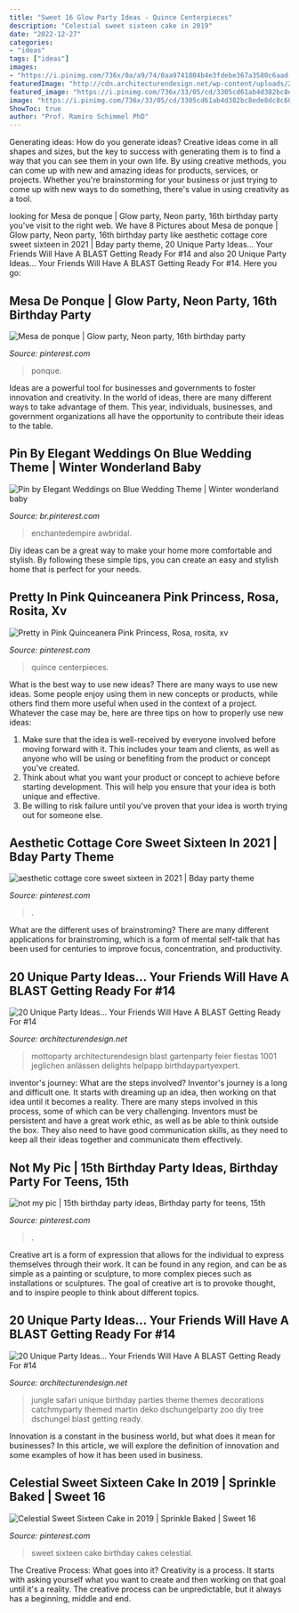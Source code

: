 ```yaml
---
title: "Sweet 16 Glow Party Ideas - Quince Centerpieces"
description: "Celestial sweet sixteen cake in 2019"
date: "2022-12-27"
categories:
- "ideas"
tags: ["ideas"]
images:
- "https://i.pinimg.com/736x/0a/a9/74/0aa9741804b4e3fdebe367a3580c6aad--neon-party.jpg"
featuredImage: "http://cdn.architecturendesign.net/wp-content/uploads/2016/05/AD-Unique-Party-Themes-04.jpg"
featured_image: "https://i.pinimg.com/736x/33/05/cd/3305cd61ab4d382bc8ede8dc8c607cc4.jpg"
image: "https://i.pinimg.com/736x/33/05/cd/3305cd61ab4d382bc8ede8dc8c607cc4.jpg"
ShowToc: true
author: "Prof. Ramiro Schimmel PhD"
---
```



Generating ideas: How do you generate ideas?
Creative ideas come in all shapes and sizes, but the key to success with generating them is to find a way that you can see them in your own life. By using creative methods, you can come up with new and amazing ideas for products, services, or projects. Whether you're brainstorming for your business or just trying to come up with new ways to do something, there's value in using creativity as a tool.

	

		
looking for Mesa de ponque | Glow party, Neon party, 16th birthday party you've visit to the right web. We have 8 Pictures about Mesa de ponque | Glow party, Neon party, 16th birthday party like aesthetic cottage core sweet sixteen in 2021 | Bday party theme, 20 Unique Party Ideas… Your Friends Will Have A BLAST Getting Ready For #14 and also 20 Unique Party Ideas… Your Friends Will Have A BLAST Getting Ready For #14. Here you go:
		
    
## Mesa De Ponque | Glow Party, Neon Party, 16th Birthday Party

<img loading=lazy src="https://i.pinimg.com/736x/0a/a9/74/0aa9741804b4e3fdebe367a3580c6aad--neon-party.jpg" onerror="this.onerror=null;this.src='https://tse4.mm.bing.net/th?id=OIP.GyJTyYwhKhBQnTG4xUb37wHaJ3&amp;pid=15.1';" alt="Mesa de ponque | Glow party, Neon party, 16th birthday party">

_Source: pinterest.com_

>ponque. 

	

Ideas are a powerful tool for businesses and governments to foster innovation and creativity. In the world of ideas, there are many different ways to take advantage of them. This year, individuals, businesses, and government organizations all have the opportunity to contribute their ideas to the table.

    
## Pin By Elegant Weddings On Blue Wedding Theme | Winter Wonderland Baby

<img loading=lazy src="https://i.pinimg.com/736x/88/44/bc/8844bc304fd454d4c637599137e2ff67.jpg" onerror="this.onerror=null;this.src='https://tse4.mm.bing.net/th?id=OIP.CuCgLdd7jI4l5mzeshg_uwAAAA&amp;pid=15.1';" alt="Pin by Elegant Weddings on Blue Wedding Theme | Winter wonderland baby">

_Source: br.pinterest.com_

>enchantedempire awbridal. 

	

Diy ideas can be a great way to make your home more comfortable and stylish. By following these simple tips, you can create an easy and stylish home that is perfect for your needs.

    
## Pretty In Pink Quinceanera Pink Princess, Rosa, Rosita, Xv

<img loading=lazy src="https://i.pinimg.com/736x/33/05/cd/3305cd61ab4d382bc8ede8dc8c607cc4.jpg" onerror="this.onerror=null;this.src='https://tse1.mm.bing.net/th?id=OIP.raxWNvVY0fMfzgYFOAt9QQHaLH&amp;pid=15.1';" alt="Pretty in Pink Quinceanera Pink Princess, Rosa, rosita, xv">

_Source: pinterest.com_

>quince centerpieces. 

	

What is the best way to use new ideas?
There are many ways to use new ideas. Some people enjoy using them in new concepts or products, while others find them more useful when used in the context of a project. Whatever the case may be, here are three tips on how to properly use new ideas:
1. Make sure that the idea is well-received by everyone involved before moving forward with it. This includes your team and clients, as well as anyone who will be using or benefiting from the product or concept you've created.
2. Think about what you want your product or concept to achieve before starting development. This will help you ensure that your idea is both unique and effective.
3. Be willing to risk failure until you've proven that your idea is worth trying out for someone else.

    
## Aesthetic Cottage Core Sweet Sixteen In 2021 | Bday Party Theme

<img loading=lazy src="https://i.pinimg.com/736x/9a/11/05/9a1105b9c568c2daf9c49c8b7c2d66fe.jpg" onerror="this.onerror=null;this.src='https://tse3.mm.bing.net/th?id=OIP.gNHsWDZMnHsMj5pWhSz1MgHaLH&amp;pid=15.1';" alt="aesthetic cottage core sweet sixteen in 2021 | Bday party theme">

_Source: pinterest.com_

>. 

	

What are the different uses of brainstroming?
There are many different applications for brainstroming, which is a form of mental self-talk that has been used for centuries to improve focus, concentration, and productivity.

    
## 20 Unique Party Ideas… Your Friends Will Have A BLAST Getting Ready For #14

<img loading=lazy src="https://cdn.architecturendesign.net/wp-content/uploads/2016/05/AD-Unique-Party-Themes-02.jpg" onerror="this.onerror=null;this.src='https://tse3.mm.bing.net/th?id=OIP.PUaSgNIJ02lezm1Uzc7rogHaUJ&amp;pid=15.1';" alt="20 Unique Party Ideas… Your Friends Will Have A BLAST Getting Ready For #14">

_Source: architecturendesign.net_

>mottoparty architecturendesign blast gartenparty feier fiestas 1001 jeglichen anlässen delights helpapp birthdaypartyexpert. 

	

inventor's journey: What are the steps involved?
Inventor's journey is a long and difficult one. It starts with dreaming up an idea, then working on that idea until it becomes a reality. There are many steps involved in this process, some of which can be very challenging. Inventors must be persistent and have a great work ethic, as well as be able to think outside the box. They also need to have good communication skills, as they need to keep all their ideas together and communicate them effectively.

    
## Not My Pic | 15th Birthday Party Ideas, Birthday Party For Teens, 15th

<img loading=lazy src="https://i.pinimg.com/736x/51/f7/07/51f70702f41df87f58835301c15a6417.jpg" onerror="this.onerror=null;this.src='https://tse3.mm.bing.net/th?id=OIP.vczts_INctCF47IXR01vWQHaNw&amp;pid=15.1';" alt="not my pic | 15th birthday party ideas, Birthday party for teens, 15th">

_Source: pinterest.com_

>. 

	

Creative art is a form of expression that allows for the individual to express themselves through their work. It can be found in any region, and can be as simple as a painting or sculpture, to more complex pieces such as installations or sculptures. The goal of creative art is to provoke thought, and to inspire people to think about different topics.

    
## 20 Unique Party Ideas… Your Friends Will Have A BLAST Getting Ready For #14

<img loading=lazy src="http://cdn.architecturendesign.net/wp-content/uploads/2016/05/AD-Unique-Party-Themes-04.jpg" onerror="this.onerror=null;this.src='https://tse1.mm.bing.net/th?id=OIP.mjJizlYaB36qZCkNaMApDwHaQ1&amp;pid=15.1';" alt="20 Unique Party Ideas… Your Friends Will Have A BLAST Getting Ready For #14">

_Source: architecturendesign.net_

>jungle safari unique birthday parties theme themes decorations catchmyparty themed martin deko dschungelparty zoo diy tree dschungel blast getting ready. 

	

Innovation is a constant in the business world, but what does it mean for businesses? In this article, we will explore the definition of innovation and some examples of how it has been used in business.

    
## Celestial Sweet Sixteen Cake In 2019 | Sprinkle Baked | Sweet 16

<img loading=lazy src="https://i.pinimg.com/736x/55/73/41/5573419fd1b15a89959fd26bad38e0c0--sweet--gift-ideas-sweet-sixteen-ideas.jpg?b=t" onerror="this.onerror=null;this.src='https://tse1.mm.bing.net/th?id=OIP.eCdtKLPqtuXaVJNHgwRysgHaLT&amp;pid=15.1';" alt="Celestial Sweet Sixteen Cake in 2019 | Sprinkle Baked | Sweet 16">

_Source: pinterest.com_

>sweet sixteen cake birthday cakes celestial. 

	

The Creative Process: What goes into it?
Creativity is a process. It starts with asking yourself what you want to create and then working on that goal until it's a reality. The creative process can be unpredictable, but it always has a beginning, middle and end.

